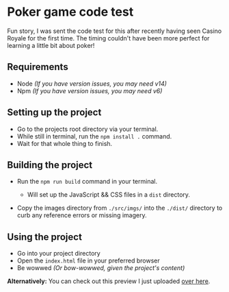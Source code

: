 # Poker game code test

Fun story, I was sent the code test for this after recently having seen Casino Royale for the first time. The timing couldn't have been more perfect for learning a little bit about poker!

## Requirements

- Node _(If you have version issues, you may need v14)_
- Npm _(If you have version issues, you may need v6)_


## Setting up the project

- Go to the projects root directory via your terminal.
- While still in terminal, run the `npm install .` command.
- Wait for that whole thing to finish.


## Building the project

- Run the `npm run build` command in your terminal.

   - Will set up the JavaScript && CSS files in a `dist` directory.

- Copy the images directory from `./src/imgs/` into the `./dist/` directory to curb any reference errors or missing imagery.


## Using the project

- Go into your project directory
- Open the `index.html` file in your preferred browser
- Be wowwed _(Or bow-wowwed, given the project's content)_

**Alternatively:** You can check out this preview I just uploaded [over here](https://trehalose.github.io/preview/poker-pawty/).
